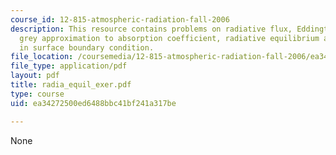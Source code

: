 ```yaml
---
course_id: 12-815-atmospheric-radiation-fall-2006
description: This resource contains problems on radiative flux, Eddington's equation,
  grey approximation to absorption coefficient, radiative equilibrium and discontinuity
  in surface boundary condition.
file_location: /coursemedia/12-815-atmospheric-radiation-fall-2006/ea34272500ed6488bbc41bf241a317be_radia_equil_exer.pdf
file_type: application/pdf
layout: pdf
title: radia_equil_exer.pdf
type: course
uid: ea34272500ed6488bbc41bf241a317be

---
```

None